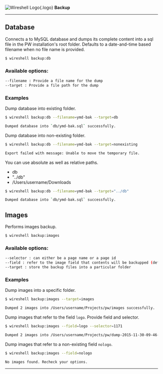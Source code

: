 ![Wireshell Logo](/assets/img/favicon-16x16.png){.logo} **Backup**

---

## Database

Connects a to MySQL database and dumps its complete content into a sql file in the PW installation's root folder.
Defaults to a date-and-time based filename when no file name is provided.

```sh
$ wireshell backup:db
```

### Available options:

```sh
--filename : Provide a file name for the dump
--target : Provide a file path for the dump
```

### Examples

Dump database into existing folder.

```sh
$ wireshell backup:db --filename=ymd-bak --target=db

Dumped database into `db/ymd-bak.sql` successfully.
```

Dump database into non-existing folder.

```sh
$ wireshell backup:db --filename=ymd-bak --target=nonexisting

Export failed with message: Unable to move the temporary file.
```

You can use absolute as well as relative paths.

* db
* "../db"
* /Users/username/Downloads

```sh
$ wireshell backup:db --filename=ymd-bak --target="../db"

Dumped database into `db/ymd-bak.sql` successfully.
```

## Images

Performs images backup.

```sh
$ wireshell backup:images
```

### Available options:

```sh
--selector : can either be a page name or a page id
--field : refer to the image field that contents will be backupped (defaults to images)
--target : store the backup files into a particular folder
```

### Examples

Dump images into a specific folder.

```sh
$ wireshell backup:images --target=images

Dumped 2 images into /Users/username/Projects/pw/images successfully.
```

Dump images that refer to the field `logo`. Provide field and selector.

```sh
$ wireshell backup:images --field=logo --selector=1171

Dumped 2 images into /Users/username/Projects/pw/dump-2015-11-30-09-46-32 successfully.
```

Dump images that refer to a non-existing field `nologo`.

```sh
$ wireshell backup:images --field=nologo

No images found. Recheck your options.
```

---
